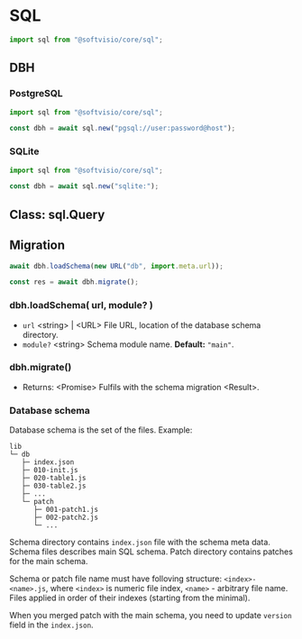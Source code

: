 # SQL

```javascript
import sql from "@softvisio/core/sql";
```

## DBH

### PostgreSQL

```javascript
import sql from "@softvisio/core/sql";

const dbh = await sql.new("pgsql://user:password@host");
```

### SQLite

```javascript
import sql from "@softvisio/core/sql";

const dbh = await sql.new("sqlite:");
```

## Class: sql.Query

## Migration

```javascript
await dbh.loadSchema(new URL("db", import.meta.url));

const res = await dbh.migrate();
```

### dbh.loadSchema( url, module? )

-   `url` <string\> | <URL\> File URL, location of the database schema directory.
-   `module?` <string\> Schema module name. **Default:** `"main"`.

### dbh.migrate()

-   Returns: <Promise\> Fulfils with the schema migration <Result\>.

### Database schema

Database schema is the set of the files. Example:

```text
lib
└─ db
   ├─ index.json
   ├─ 010-init.js
   ├─ 020-table1.js
   ├─ 030-table2.js
   ├─ ...
   └─ patch
      ├─ 001-patch1.js
      ├─ 002-patch2.js
      └─ ...
```

Schema directory contains `index.json` file with the schema meta data. Schema files describes main SQL schema. Patch directory contains patches for the main schema.

Schema or patch file name must have folloving structure: `<index>-<name>.js`, where `<index>` is numeric file index, `<name>` - arbitrary file name. Files applied in order of their indexes (starting from the minimal).

When you merged patch with the main schema, you need to update `version` field in the `index.json`.
